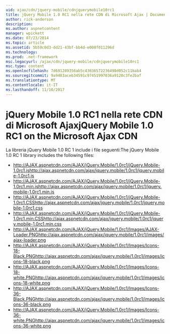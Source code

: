 ```yaml
---
uid: ajax/cdn/jquery-mobile/cdnjquerymobile10rc1
title: jQuery Mobile 1.0 RC1 nella rete CDN di Microsoft Ajax | Documenti Microsoft
author: rick-anderson
description: 
ms.author: aspnetcontent
manager: wpickett
ms.date: 07/23/2014
ms.topic: article
ms.assetid: 5b59c0d3-dd21-43bf-bb4d-e008f011296d
ms.technology: 
ms.prod: .net-framework
msc.legacyurl: /ajax/cdn/jquery-mobile/cdnjquerymobile10rc1
msc.type: content
ms.openlocfilehash: 7d691289356ab5c43036572236498d052c11bab4
ms.sourcegitcommit: 9a9483aceb34591c97451997036a9120c3fe2baf
ms.translationtype: MT
ms.contentlocale: it-IT
ms.lasthandoff: 11/10/2017
---
```

<a name="jquery-mobile-10-rc1-on-the-microsoft-ajax-cdn"></a><span data-ttu-id="76b87-102">jQuery Mobile 1.0 RC1 nella rete CDN di Microsoft Ajax</span><span class="sxs-lookup"><span data-stu-id="76b87-102">jQuery Mobile 1.0 RC1 on the Microsoft Ajax CDN</span></span>
====================
<span data-ttu-id="76b87-103">La libreria jQuery Mobile 1.0 RC 1 include i file seguenti:</span><span class="sxs-lookup"><span data-stu-id="76b87-103">The jQuery Mobile 1.0 RC 1 library includes the following files:</span></span>

- <span data-ttu-id="76b87-104">http://AJAX.aspnetcdn.com/AJAX/jQuery.Mobile/1.0rc1/jQuery.Mobile-1.0rc1.js</span><span class="sxs-lookup"><span data-stu-id="76b87-104">http://ajax.aspnetcdn.com/ajax/jquery.mobile/1.0rc1/jquery.mobile-1.0rc1.js</span></span>
- <span data-ttu-id="76b87-105">http://AJAX.aspnetcdn.com/AJAX/jQuery.Mobile/1.0rc1/jQuery.Mobile-1.0rc1.min.js</span><span class="sxs-lookup"><span data-stu-id="76b87-105">http://ajax.aspnetcdn.com/ajax/jquery.mobile/1.0rc1/jquery.mobile-1.0rc1.min.js</span></span>
- <span data-ttu-id="76b87-106">http://AJAX.aspnetcdn.com/AJAX/jQuery.Mobile/1.0rc1/jQuery.Mobile-1.0rc1.CSS</span><span class="sxs-lookup"><span data-stu-id="76b87-106">http://ajax.aspnetcdn.com/ajax/jquery.mobile/1.0rc1/jquery.mobile-1.0rc1.css</span></span>
- <span data-ttu-id="76b87-107">http://AJAX.aspnetcdn.com/AJAX/jQuery.Mobile/1.0rc1/jQuery.Mobile-1.0rc1.min.CSS</span><span class="sxs-lookup"><span data-stu-id="76b87-107">http://ajax.aspnetcdn.com/ajax/jquery.mobile/1.0rc1/jquery.mobile-1.0rc1.min.css</span></span>
- <span data-ttu-id="76b87-108">http://AJAX.aspnetcdn.com/AJAX/jQuery.Mobile/1.0rc1/Images/AJAX-Loader.PNG</span><span class="sxs-lookup"><span data-stu-id="76b87-108">http://ajax.aspnetcdn.com/ajax/jquery.mobile/1.0rc1/images/ajax-loader.png</span></span>
- <span data-ttu-id="76b87-109">http://AJAX.aspnetcdn.com/AJAX/jQuery.Mobile/1.0rc1/Images/Icons-18-Black.PNG</span><span class="sxs-lookup"><span data-stu-id="76b87-109">http://ajax.aspnetcdn.com/ajax/jquery.mobile/1.0rc1/images/icons-18-black.png</span></span>
- <span data-ttu-id="76b87-110">http://AJAX.aspnetcdn.com/AJAX/jQuery.Mobile/1.0rc1/Images/Icons-18-white.PNG</span><span class="sxs-lookup"><span data-stu-id="76b87-110">http://ajax.aspnetcdn.com/ajax/jquery.mobile/1.0rc1/images/icons-18-white.png</span></span>
- <span data-ttu-id="76b87-111">http://AJAX.aspnetcdn.com/AJAX/jQuery.Mobile/1.0rc1/Images/Icons-36-Black.PNG</span><span class="sxs-lookup"><span data-stu-id="76b87-111">http://ajax.aspnetcdn.com/ajax/jquery.mobile/1.0rc1/images/icons-36-black.png</span></span>
- <span data-ttu-id="76b87-112">http://AJAX.aspnetcdn.com/AJAX/jQuery.Mobile/1.0rc1/Images/Icons-36-white.PNG</span><span class="sxs-lookup"><span data-stu-id="76b87-112">http://ajax.aspnetcdn.com/ajax/jquery.mobile/1.0rc1/images/icons-36-white.png</span></span>
